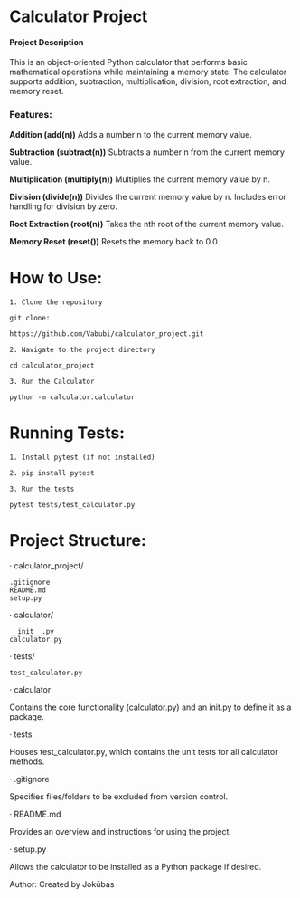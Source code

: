 # Calculator Project


#### Project Description

This is an object-oriented Python calculator that performs basic mathematical operations while maintaining a memory state. The calculator supports addition, subtraction, multiplication, division, root extraction, and memory reset.


### Features:

__Addition (add(n))__
Adds a number n to the current memory value.

__Subtraction (subtract(n))__
Subtracts a number n from the current memory value.

__Multiplication (multiply(n))__
Multiplies the current memory value by n.

__Division (divide(n))__
Divides the current memory value by n. Includes error handling for division by zero.

__Root Extraction (root(n))__
Takes the nth root of the current memory value.

__Memory Reset (reset())__
Resets the memory back to 0.0.


# How to Use:

    1. Clone the repository

    git clone:

    https://github.com/Vabubi/calculator_project.git

    2. Navigate to the project directory

    cd calculator_project

    3. Run the Calculator

    python -m calculator.calculator


# Running Tests:

    1. Install pytest (if not installed)

    2. pip install pytest

    3. Run the tests

    pytest tests/test_calculator.py


# Project Structure:

· calculator_project/

    .gitignore
    README.md
    setup.py

· calculator/

    __init__.py
    calculator.py

· tests/

    test_calculator.py

· calculator

Contains the core functionality (calculator.py) and an init.py to define it as a package.

· tests

Houses test_calculator.py, which contains the unit tests for all calculator methods.

·  .gitignore

Specifies files/folders to be excluded from version control.

·  README.md

Provides an overview and instructions for using the project.

· setup.py

Allows the calculator to be installed as a Python package if desired.

Author:
Created by Jokūbas
